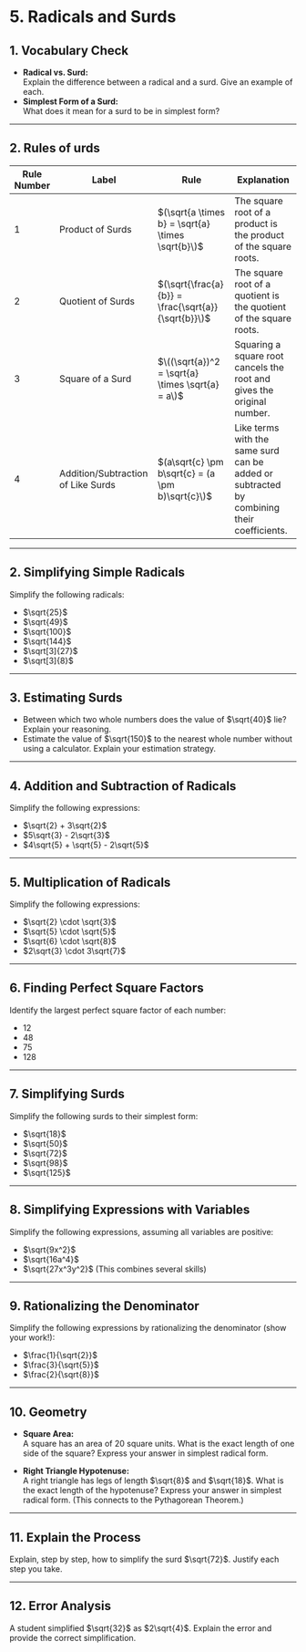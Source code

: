 # 5. Radicals and Surds

## 1. Vocabulary Check
- **Radical vs. Surd:**  
  Explain the difference between a radical and a surd. Give an example of each.
- **Simplest Form of a Surd:**  
  What does it mean for a surd to be in simplest form?

---

## 2. Rules of urds 

| Rule Number | Label                       | Rule                                   | Explanation                                    |
|-------------|-----------------------------|---------------------------------------|------------------------------------------------|
| 1           | Product of Surds           | $(\sqrt{a \times b} = \sqrt{a} \times \sqrt{b}\)$ | The square root of a product is the product of the square roots. |
| 2           | Quotient of Surds          | $(\sqrt{\frac{a}{b}} = \frac{\sqrt{a}}{\sqrt{b}}\)$ | The square root of a quotient is the quotient of the square roots. |
| 3           | Square of a Surd           | $\((\sqrt{a})^2 = \sqrt{a} \times \sqrt{a} = a\)$ | Squaring a square root cancels the root and gives the original number. |
| 4           | Addition/Subtraction of Like Surds | $(a\sqrt{c} \pm b\sqrt{c} = (a \pm b)\sqrt{c}\)$ | Like terms with the same surd can be added or subtracted by combining their coefficients. |


----


## 2. Simplifying Simple Radicals
Simplify the following radicals:

- $\sqrt{25}$  
- $\sqrt{49}$  
- $\sqrt{100}$  
- $\sqrt{144}$  
- $\sqrt[3]{27}$  
- $\sqrt[3]{8}$  

---

## 3. Estimating Surds
- Between which two whole numbers does the value of $\sqrt{40}$ lie? Explain your reasoning.  
- Estimate the value of $\sqrt{150}$ to the nearest whole number without using a calculator. Explain your estimation strategy.  

---

## 4. Addition and Subtraction of Radicals
Simplify the following expressions:

- $\sqrt{2} + 3\sqrt{2}$  
- $5\sqrt{3} - 2\sqrt{3}$  
- $4\sqrt{5} + \sqrt{5} - 2\sqrt{5}$  

---

## 5. Multiplication of Radicals
Simplify the following expressions:

- $\sqrt{2} \cdot \sqrt{3}$  
- $\sqrt{5} \cdot \sqrt{5}$  
- $\sqrt{6} \cdot \sqrt{8}$  
- $2\sqrt{3} \cdot 3\sqrt{7}$  

---

## 6. Finding Perfect Square Factors
Identify the largest perfect square factor of each number:

- $12$  
- $48$  
- $75$  
- $128$  

---

## 7. Simplifying Surds
Simplify the following surds to their simplest form:

- $\sqrt{18}$  
- $\sqrt{50}$  
- $\sqrt{72}$  
- $\sqrt{98}$  
- $\sqrt{125}$  

---

## 8. Simplifying Expressions with Variables
Simplify the following expressions, assuming all variables are positive:

- $\sqrt{9x^2}$  
- $\sqrt{16a^4}$  
- $\sqrt{27x^3y^2}$ (This combines several skills)  

---

## 9. Rationalizing the Denominator
Simplify the following expressions by rationalizing the denominator (show your work!):

- $\frac{1}{\sqrt{2}}$  
- $\frac{3}{\sqrt{5}}$  
- $\frac{2}{\sqrt{8}}$  

---

## 10. Geometry
- **Square Area:**  
  A square has an area of $20$ square units. What is the exact length of one side of the square? Express your answer in simplest radical form.
  
- **Right Triangle Hypotenuse:**  
  A right triangle has legs of length $\sqrt{8}$ and $\sqrt{18}$. What is the exact length of the hypotenuse? Express your answer in simplest radical form. (This connects to the Pythagorean Theorem.)

---

## 11. Explain the Process
Explain, step by step, how to simplify the surd $\sqrt{72}$. Justify each step you take.

---

## 12. Error Analysis
A student simplified $\sqrt{32}$ as $2\sqrt{4}$. Explain the error and provide the correct simplification.

